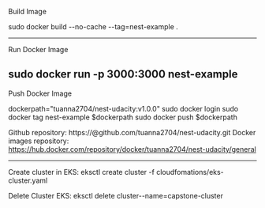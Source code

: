 Build Image

sudo docker build --no-cache --tag=nest-example .

---------------------------------------
Run Docker Image

sudo docker run -p 3000:3000 nest-example
-------------------------------------
Push Docker Image

dockerpath="tuanna2704/nest-udacity:v1.0.0"
sudo docker login
sudo docker tag nest-example $dockerpath
sudo docker push $dockerpath


Github repository: https://@github.com/tuanna2704/nest-udacity.git
Docker images repository: https://hub.docker.com/repository/docker/tuanna2704/nest-udacity/general

--------------------------------------------------
Create cluster in EKS:
eksctl create cluster -f cloudfomations/eks-cluster.yaml

Delete Cluster EKS:
eksctl delete cluster--name=capstone-cluster